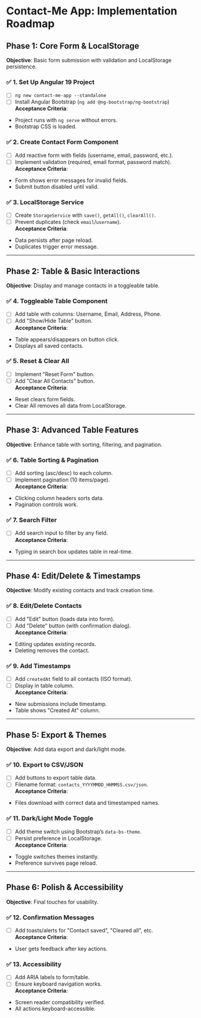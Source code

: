 # **Contact-Me App: Implementation Roadmap**  

## **Phase 1: Core Form & LocalStorage**  
**Objective**: Basic form submission with validation and LocalStorage persistence.  

### ✅ **1. Set Up Angular 19 Project**  
- [ ] `ng new contact-me-app --standalone`  
- [ ] Install Angular Bootstrap (`ng add @ng-bootstrap/ng-bootstrap`)  
**Acceptance Criteria**:  
- Project runs with `ng serve` without errors.  
- Bootstrap CSS is loaded.  

### ✅ **2. Create Contact Form Component**  
- [ ] Add reactive form with fields (username, email, password, etc.).  
- [ ] Implement validation (required, email format, password match).  
**Acceptance Criteria**:  
- Form shows error messages for invalid fields.  
- Submit button disabled until valid.  

### ✅ **3. LocalStorage Service**  
- [ ] Create `StorageService` with `save()`, `getAll()`, `clearAll()`.  
- [ ] Prevent duplicates (check `email`/`username`).  
**Acceptance Criteria**:  
- Data persists after page reload.  
- Duplicates trigger error message.  

---

## **Phase 2: Table & Basic Interactions**  
**Objective**: Display and manage contacts in a toggleable table.  

### ✅ **4. Toggleable Table Component**  
- [ ] Add table with columns: Username, Email, Address, Phone.  
- [ ] Add "Show/Hide Table" button.  
**Acceptance Criteria**:  
- Table appears/disappears on button click.  
- Displays all saved contacts.  

### ✅ **5. Reset & Clear All**  
- [ ] Implement "Reset Form" button.  
- [ ] Add "Clear All Contacts" button.  
**Acceptance Criteria**:  
- Reset clears form fields.  
- Clear All removes all data from LocalStorage.  

---

## **Phase 3: Advanced Table Features**  
**Objective**: Enhance table with sorting, filtering, and pagination.  

### ✅ **6. Table Sorting & Pagination**  
- [ ] Add sorting (asc/desc) to each column.  
- [ ] Implement pagination (10 items/page).  
**Acceptance Criteria**:  
- Clicking column headers sorts data.  
- Pagination controls work.  

### ✅ **7. Search Filter**  
- [ ] Add search input to filter by any field.  
**Acceptance Criteria**:  
- Typing in search box updates table in real-time.  

---

## **Phase 4: Edit/Delete & Timestamps**  
**Objective**: Modify existing contacts and track creation time.  

### ✅ **8. Edit/Delete Contacts**  
- [ ] Add "Edit" button (loads data into form).  
- [ ] Add "Delete" button (with confirmation dialog).  
**Acceptance Criteria**:  
- Editing updates existing records.  
- Deleting removes the contact.  

### ✅ **9. Add Timestamps**  
- [ ] Add `createdAt` field to all contacts (ISO format).  
- [ ] Display in table column.  
**Acceptance Criteria**:  
- New submissions include timestamp.  
- Table shows "Created At" column.  

---

## **Phase 5: Export & Themes**  
**Objective**: Add data export and dark/light mode.  

### ✅ **10. Export to CSV/JSON**  
- [ ] Add buttons to export table data.  
- [ ] Filename format: `contacts_YYYYMMDD_HHMMSS.csv/json`.  
**Acceptance Criteria**:  
- Files download with correct data and timestamped names.  

### ✅ **11. Dark/Light Mode Toggle**  
- [ ] Add theme switch using Bootstrap’s `data-bs-theme`.  
- [ ] Persist preference in LocalStorage.  
**Acceptance Criteria**:  
- Toggle switches themes instantly.  
- Preference survives page reload.  

---

## **Phase 6: Polish & Accessibility**  
**Objective**: Final touches for usability.  

### ✅ **12. Confirmation Messages**  
- [ ] Add toasts/alerts for "Contact saved", "Cleared all", etc.  
**Acceptance Criteria**:  
- User gets feedback after key actions.  

### ✅ **13. Accessibility**  
- [ ] Add ARIA labels to form/table.  
- [ ] Ensure keyboard navigation works.  
**Acceptance Criteria**:  
- Screen reader compatibility verified.  
- All actions keyboard-accessible.  
